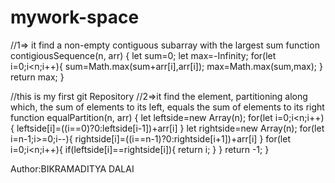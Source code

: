# mywork-space
//1=> it find a non-empty contiguous subarray with the largest sum
function contigiousSequence(n, arr) {
    let sum=0;
    let max=-Infinity;
    for(let i=0;i<n;i++){
        sum=Math.max(sum+arr[i],arr[i]);
        max=Math.max(sum,max);
    }
    return max;
}

//this is my first git Repository
//2=>it find the element, partitioning along which, the sum of elements to its left, equals the sum of elements to its right
function equalPartition(n, arr) {
    let leftside=new Array(n);
    for(let i=0;i<n;i++){
        leftside[i]=((i==0)?0:leftside[i-1])+arr[i]
    }
    let rightside=new Array(n);
    for(let i=n-1;i>=0;i--){
        rightside[i]=((i==n-1)?0:rightside[i+1])+arr[i]
    }
    for(let i=0;i<n;i++){
        if(leftside[i]==rightside[i]){
            return i;
        }
    }
    return -1;
}

Author:BIKRAMADITYA DALAI
